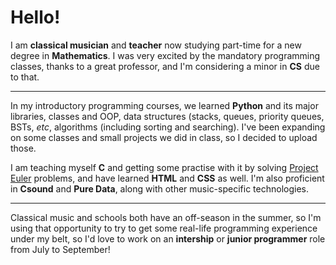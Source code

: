# Hello!

I am **classical musician** and **teacher** now studying part-time for a new degree in **Mathematics**. I was very excited by the mandatory programming classes, thanks to a great professor, and I'm considering a minor in **CS** due to that.

---

In my introductory programming courses, we learned **Python** and its major libraries, classes and OOP, data structures (stacks, queues, priority queues, BSTs, *etc*, algorithms (including sorting and searching). I've been expanding on some classes and small projects we did in class, so I decided to upload those.

I am teaching myself **C** and getting some practise with it by solving [Project Euler](https://projecteuler.net/) problems, and have learned **HTML** and **CSS** as well. I'm also proficient in **Csound** and **Pure Data**, along with other music-specific technologies.

---

Classical music and schools both have an off-season in the summer, so I'm using that opportunity to try to get some real-life programming experience under my belt, so I'd love to work on an **intership** or **junior programmer** role from July to September!
